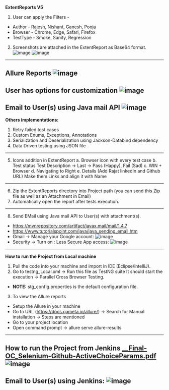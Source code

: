 
**ExtentReports V5** 
1. User can apply the Filters - 
- Author - Rajesh, Nishant, Ganesh, Pooja 
- Browser - Chrome, Edge, Safari, Firefox 
- TestType - Smoke, Sanity, Regression

2. Screenshots are attached in the ExtentReport as Base64 format.
![image](https://user-images.githubusercontent.com/26399692/138960828-90e184a0-a354-43bc-b55d-c440b29b9d7a.png)
![image](https://user-images.githubusercontent.com/26399692/138960863-e799db94-38e3-47ca-ae2d-0436fff3a08a.png)
------------------------------------------------------------
**Allure Reports** 
![image](https://user-images.githubusercontent.com/26399692/135977881-10e654b4-6224-4aa9-8343-841af16aeeb3.png)
------------------------------------------------------------
**User has options for customization**
![image](https://user-images.githubusercontent.com/26399692/135927821-1e293278-14f2-4ad2-94dc-5505b080680d.png)
------------------------------------------------------------
**Email to User(s) using Java mail API**
![image](https://user-images.githubusercontent.com/26399692/135975570-d520d163-a7eb-4695-b22c-a25979415ef5.png)
------------------------------------------------------------
**Others implementations:**
1. Retry failed test cases
2. Custom Enums, Exceptions, Annotations 
3. Serialization and Deserialization using Jackson-Databind dependency
4. Data Driven testing using JSON file
-------------------------------
5. Icons addition in ExtentReport
a. Browser icon with every test case
b. Test status 
	       Test Description -> Last -> Pass (Happy), Fail (Sad)
c. WIN + Browser
d. Navigating to Right
e. Details (Add Rajat linkedIn and Github URL)
	      Make them Links and align it with Name
------------------------------
6. Zip the ExtentReports directory into Project path (you can send this Zip file as well as an Attachment in Email)
7. Automatically open the report after tests execution.
----------------------------------
8. Send EMail using Java mail API to User(s) with attachment(s).
 - https://mvnrepository.com/artifact/javax.mail/mail/1.4.7
 - https://www.tutorialspoint.com/java/java_sending_email.htm
 - Gmail -> Manage your Google account: 
        ![image](https://user-images.githubusercontent.com/26399692/137579937-12c01d4d-1f62-4867-8c40-c056391d3b7e.png)
 - Security -> Turn on : Less Secure App access:
        ![image](https://user-images.githubusercontent.com/26399692/137579959-e1554f06-5583-4ad1-ad28-ed69ed27b922.png)

------------------------------------------------------------
**How to run the Project from Local machine**
1. Pull the code into your machine and import in IDE (Eclipse/intelliJ).
2. Go to testng_Local.xml -> Run this file as TestNG suite
  It should start the execution -> Parallel Cross Browser Testing.
 - **NOTE:** stg_config.properties is the default configuration file.
3. To view the Allure reports 
 - Setup the Allure in your machine
 - Go to URL (https://docs.qameta.io/allure/) -> Search for Manual installation -> Steps are mentioned
 - Go to your project location
 - Open command prompt -> allure serve allure-results
------------------------------------------------------------
**How to run the Project from Jenkins**
[__Final-OC_Selenium-Github-ActiveChoiceParams.pdf](https://github.com/rajatt95/MasterSeleniumFramework/files/7314914/__Final-OC_Selenium-Github-ActiveChoiceParams.pdf)
![image](https://user-images.githubusercontent.com/26399692/136642687-ce999564-df0a-4c64-a4e5-bccc05ef0388.png)
------------------------------------------------------------
Email to User(s) using Jenkins:
![image](https://user-images.githubusercontent.com/26399692/136642963-4a658292-b024-421c-ad7c-ada22777128b.png)
------------------------------------------------------------
